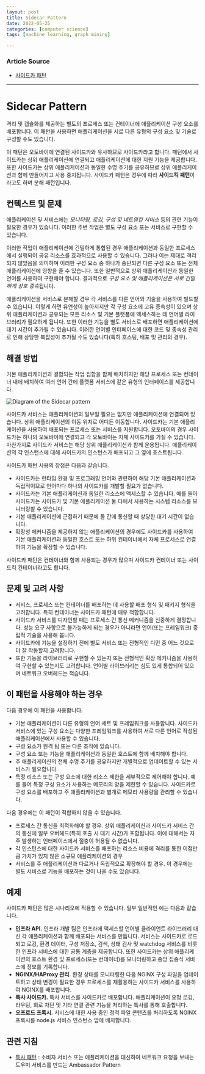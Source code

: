 ```yaml
---
layout: post
title: Sidecar Pattern
date: 2022-05-25
categories: [computer science]
tags: [machine learning, graph mining]

---
```


### Article Source

* [사이드카 패턴](https://docs.microsoft.com/ko-kr/azure/architecture/patterns/sidecar)


---

# Sidecar Pattern


격리 및 캡슐화를 제공하는 별도의 프로세스 또는 컨테이너에 애플리케이션 구성 요소를 배포합니다. 이 패턴을 사용하면 애플리케이션을 서로 다른 유형의 구성 요소 및 기술로 구성할 수도 있습니다.

이 패턴은 오토바이에 연결된 사이드카와 유사하므로 사이드카라고 합니다. 패턴에서 사이드카는 상위 애플리케이션에 연결되고 애플리케이션에 대한 지원 기능을 제공합니다. 또한 사이드카는 상위 애플리케이션과 동일한 수명 주기를 공유하므로 상위 애플리케이션과 함께 만들어지고 사용 중지됩니다. 사이드카 패턴은 경우에 따라 **사이드킥 패턴**이라고도 하며 분해 패턴입니다.

## 컨텍스트 및 문제
애플리케이션 및 서비스에는 *모니터링, 로깅, 구성 및 네트워킹 서비스* 등의 관련 기능이 필요한 경우가 있습니다. 이러한 주변 작업은 별도 구성 요소 또는 서비스로 구현할 수 있습니다.

이러한 작업이 애플리케이션에 긴밀하게 통합된 경우 애플리케이션과 동일한 프로세스에서 실행되어 공유 리소스를 효과적으로 사용할 수 있습니다. 그러나 이는 제대로 격리되지 않았음을 의미하며 이러한 구성 요소 중 하나가 중단되면 다른 구성 요소 또는 전체 애플리케이션에 영향을 줄 수 있습니다. 또한 일반적으로 상위 애플리케이션과 동일한 언어를 사용하여 구현해야 합니다. 결과적으로 *구성 요소 및 애플리케이션은 서로 긴밀하게 상호 종속*됩니다.

애플리케이션을 서비스로 분해할 경우 각 서비스를 다른 언어와 기술을 사용하여 빌드할 수 있습니다. 이렇게 하면 유연성이 높아지지만 각 구성 요소에 고유 종속성이 있으며 상위 애플리케이션과 공유되는 모든 리소스 및 기본 플랫폼에 액세스하는 데 언어별 라이브러리가 필요하게 됩니다. 또한 이러한 기능을 별도 서비스로 배포하면 애플리케이션에 대기 시간이 추가될 수 있습니다. 이러한 언어별 인터페이스에 대한 코드 및 종속성 관리로 인해 상당한 복잡성이 추가될 수도 있습니다(특히 호스팅, 배포 및 관리의 경우).

## 해결 방법
기본 애플리케이션과 결합되는 작업 집합을 함께 배치하지만 해당 프로세스 또는 컨테이너 내에 배치하여 여러 언어 간에 플랫폼 서비스에 같은 유형의 인터페이스를 제공합니다.

![Diagram of the Sidecar pattern](https://docs.microsoft.com/ko-KR/azure/architecture/patterns/_images/sidecar.png)

사이드카 서비스는 애플리케이션의 일부일 필요는 없지만 애플리케이션에 연결되어 있습니다. 상위 애플리케이션의 이동 위치로 어디든 이동합니다. 사이드카는 기본 애플리케이션을 사용하여 배포되는 프로세스 또는 서비스를 지원합니다. 오토바이의 경우 사이드카는 하나의 오토바이에 연결되고 각 오토바이는 자체 사이드카를 가질 수 있습니다. 마찬가지로 사이드카 서비스는 해당 상위 애플리케이션과 함께 운용됩니다. 애플리케이션의 각 인스턴스에 대해 사이드카의 인스턴스가 배포되고 그 옆에 호스트됩니다.

사이드카 패턴 사용의 장점은 다음과 같습니다.

* 사이드카는 런타임 환경 및 프로그래밍 언어와 관련하여 해당 기본 애플리케이션과 독립적이므로 언어마다 하나의 사이드카를 개발할 필요가 없습니다.
* 사이드카는 기본 애플리케이션과 동일한 리소스에 액세스할 수 있습니다. 예를 들어 사이드카는 사이드카 및 기본 애플리케이션 둘 다에서 사용하는 시스템 리소스를 모니터링할 수 있습니다.
* 기본 애플리케이션에 근접하기 때문에 둘 간에 통신할 때 상당한 대기 시간이 없습니다.
* 확장성 메커니즘을 제공하지 않는 애플리케이션의 경우에도 사이드카를 사용하여 기본 애플리케이션과 동일한 호스트 또는 하위 컨테이너에서 자체 프로세스로 연결하여 기능을 확장할 수 있습니다.

사이드카 패턴은 컨테이너와 함께 사용되는 경우가 많으며 사이드카 컨테이너 또는 사이드킥 컨테이너라고도 합니다.

## 문제 및 고려 사항
* 서비스, 프로세스 또는 컨테이너를 배포하는 데 사용할 배포 형식 및 패키지 형식을 고려합니다. 특히 컨테이너는 사이드카 패턴에 매우 적합합니다.
* 사이드카 서비스를 디자인할 때는 프로세스 간 통신 메커니즘을 신중하게 결정합니다. 성능 요구 사항으로 불가능하게 되는 경우가 아니라면 언어(또는 프레임워크) 중립적 기술을 사용해 봅니다.
* 사이드카에 기능을 설정하기 전에 별도 서비스 또는 전형적인 디먼 중 어느 것으로 더 잘 작동할지 고려합니다.
* 또한 기능을 라이브러리로 구현할 수 있는지 또는 전형적인 확장 메커니즘을 사용하여 구현할 수 있는지도 고려합니다. 언어별 라이브러리는 심도 있게 통합되어 있으며 네트워크 오버헤드는 적습니다.

## 이 패턴을 사용해야 하는 경우
다음 경우에 이 패턴을 사용합니다.

* 기본 애플리케이션이 다른 유형의 언어 세트 및 프레임워크를 사용합니다. 사이드카 서비스에 있는 구성 요소는 다양한 프레임워크를 사용하여 서로 다른 언어로 작성된 애플리케이션에서 사용할 수 있습니다.
* 구성 요소가 원격 팀 또는 다른 조직에 있습니다.
* 구성 요소 또는 기능을 애플리케이션과 동일한 호스트에 함께 배치해야 합니다.
* 주 애플리케이션의 전체 수명 주기를 공유하지만 개별적으로 업데이트할 수 있는 서비스가 필요합니다.
* 특정 리소스 또는 구성 요소에 대한 리소스 제한을 세부적으로 제어해야 합니다. 예를 들어 특정 구성 요소가 사용하는 메모리의 양을 제한할 수 있습니다. 사이드카로 구성 요소를 배포하고 주 애플리케이션과 별개로 메모리 사용량을 관리할 수 있습니다.

다음 경우에는 이 패턴이 적합하지 않을 수 있습니다.

* 프로세스 간 통신을 최적화해야 할 경우. 상위 애플리케이션과 사이드카 서비스 간의 통신에 일부 오버헤드(특히 호출 시 대기 시간)가 포함됩니다. 이에 대해서는 자주 발생하는 인터페이스에서 절충이 허용될 수 없습니다.
* 각 인스턴스에 대한 사이드카 서비스를 배포하는 리소스 비용에 격리를 통한 이점만큼 가치가 있지 않은 소규모 애플리케이션의 경우
* 서비스를 주 애플리케이션과 다르거나 독립적으로 확장해야 할 경우. 이 경우에는 별도 서비스로 기능을 배포하는 것이 나을 수도 있습니다.

## 예제
사이드카 패턴은 많은 시나리오에 적용할 수 있습니다. 일부 일반적인 예는 다음과 같습니다.

* **인프라 API.** 인프라 개발 팀은 인프라에 액세스할 언어별 클라이언트 라이브러리 대신 각 애플리케이션과 함께 배포되는 서비스를 만듭니다. 서비스는 사이드카로 로드되고 로깅, 환경 데이터, 구성 저장소, 검색, 상태 검사 및 watchdog 서비스를 비롯한 인프라 서비스에 대한 공통 계층을 제공합니다. 또한 사이드카는 상위 애플리케이션의 호스트 환경 및 프로세스(또는 컨테이너)를 모니터링하고 중앙 집중식 서비스에 정보를 기록합니다.
* **NGINX/HAProxy 관리.** 환경 상태를 모니터링한 다음 NGINX 구성 파일을 업데이트하고 상태 변경이 필요한 경우 프로세스를 재활용하는 사이드카 서비스를 사용하여 NGINX를 배포합니다.
* **특사 사이드카.** 특사 서비스를 사이드카로 배포합니다. 애플리케이션이 요청 로깅, 라우팅, 회로 차단 및 기타 연결 관련 기능을 처리하는 특사를 통해 호출합니다.
* **오프로드 프록시.** 서비스에 대한 사용 중인 정적 파일 콘텐츠를 처리하도록 NGINX 프록시를 node.js 서비스 인스턴스 앞에 배치합니다.


## 관련 지침

* [특사 패턴](https://docs.microsoft.com/ko-KR/azure/architecture/patterns/ambassador) : 소비자 서비스 또는 애플리케이션을 대신하여 네트워크 요청을 보내는 도우미 서비스를 만드는 Ambassador Pattern